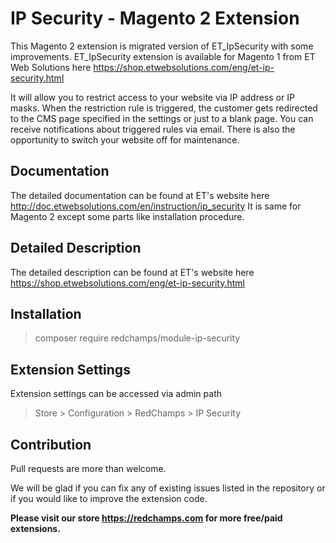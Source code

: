 # IP Security - Magento 2 Extension 
This Magento 2 extension is  migrated version  of ET_IpSecurity with some improvements. ET_IpSecurity extension is available for Magento 1 from ET Web Solutions here https://shop.etwebsolutions.com/eng/et-ip-security.html  

It will allow you to restrict access to your website via IP address or IP masks. When the restriction rule is triggered, the customer gets redirected to the CMS page specified in the settings or just to a blank page. You can receive notifications about triggered rules via email. There is also the opportunity to switch your website off for maintenance.

## Documentation

The detailed documentation can be found at ET's website here http://doc.etwebsolutions.com/en/instruction/ip_security It is same for Magento 2 except some parts like installation procedure.

## Detailed Description

The detailed description can be found at ET's website here https://shop.etwebsolutions.com/eng/et-ip-security.html

## Installation

> composer require redchamps/module-ip-security

## Extension Settings

Extension settings can be accessed via admin path 

> Store > Configuration > RedChamps > IP Security

## Contribution

Pull requests are more than welcome.

We will be glad if you can fix any of existing issues listed in the repository or if you would like to improve the extension code. 

**Please visit our store https://redchamps.com for more free/paid extensions.**
